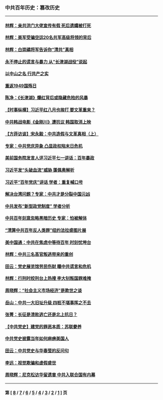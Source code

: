 ### 中共百年历史：篡改历史
---
#### [林辉：亲共洪门大佬宣传有假 死后遗孀被打死](../../pages/nf1176115/n14057205.md?09030430) 
#### [林辉：美军受骗空运20名共军高级将领的背后](../../pages/nf1176115/n14052185.md?09030430) 
#### [林辉：白崇禧将军告诉你“清共”真相](../../pages/nf1176115/n14044216.md?09030430) 
#### [永不停止的谎言与暴力 从“长津湖战役”说起](../../pages/nf1176115/n13494094.md?09030430) 
#### [以中山之名 行共产之实](../../pages/nf1176115/n13346437.md?09030430) 
#### [重返1949国殇日](../../pages/nf1176115/n13346372.md?09030430) 
#### [陈净：《长津湖》爆红背后或隐藏危险的风暴](../../pages/nf1176115/n13314364.md?09030430) 
#### [【时事纵横】习近平红八月也挨打 要文革重来？](../../pages/nf1176115/n13231393.md?09030430) 
#### [中共韩战电影《金刚川》遭抗议 韩国取消上映](../../pages/nf1176115/n13219114.md?09030430) 
#### [【方菲访谈】宋永毅：中共造假与文革真相（上）](../../pages/nf1176115/n13200760.md?09030430) 
#### [专家：中共党庆异象 凸显政权陷末日危机](../../pages/nf1176115/n13067084.md?09030430) 
#### [美前国务院发言人评习近平七一讲话：百年暴政](../../pages/nf1176115/n13066986.md?09030430) 
#### [习近平发“头破血流”威胁 蓬佩奥解析](../../pages/nf1176115/n13063604.md?09030430) 
#### [习近平“百年党庆”讲话 学者：重复喊口号](../../pages/nf1176115/n13061411.md?09030430) 
#### [解决台湾问题？专家：中共才是分裂中国元凶](../../pages/nf1176115/n13060811.md?09030430) 
#### [中共发布“新型政党制度” 学者分析](../../pages/nf1176115/n13056354.md?09030430) 
#### [中共百年刻意忽略黑暗历史 专家：怕被解体](../../pages/nf1176115/n13056056.md?09030430) 
#### [“清算中共百年反人类罪”纽约法拉盛图片展](../../pages/nf1176115/n13052220.md?09030430) 
#### [美中国通：中共在焦虑中等待百年 时刻忧垮台](../../pages/nf1176115/n13048820.md?09030430) 
#### [林辉：中共三名高官叛逃带来的重创](../../pages/nf1176115/n13035206.md?09030430) 
#### [田云：党史展览馆劳民伤财 曝中共谎言和危机](../../pages/nf1176115/n13033900.md?09030430) 
#### [林辉：行刑时绞刑台上热搜 李大钊叛国罪难掩](../../pages/nf1176115/n13031965.md?09030430) 
#### [周晓辉：“社会主义市场经济”是欺世之谈](../../pages/nf1176115/n13024090.md?09030430) 
#### [岳山：中共一大旧址升级 四桩不堪事挥之不去](../../pages/nf1176115/n13021697.md?09030430) 
#### [张菁：长征是溃败逃亡还是北上抗日？](../../pages/nf1176115/n13020585.md?09030430) 
#### [【中共党史】建党的罪恶本质：苏联豢养](../../pages/nf1176115/n13011888.md?09030430) 
#### [中共党史披露当年如何麻痹美国人](../../pages/nf1176115/n12966400.md?09030430) 
#### [田云：中共党史与华春莹的反问句](../../pages/nf1176115/n12765178.md?09030430) 
#### [李远：视觉欺骗和虚假盛世](../../pages/nf1176115/n12993376.md?09030430) 
#### [周晓辉：尼克松访华留遗害 中共入联合国有内幕](../../pages/nf1176115/n12991422.md?09030430) 

---
#### 第 [ [8](./8.md?09030430) / [7](./7.md?09030430) / [6](./6.md?09030430) / [5](./5.md?09030430) / [4](./4.md?09030430) / [3](./3.md?09030430) / [2](./2.md?09030430) / [1](./1.md?09030430) ] 页
